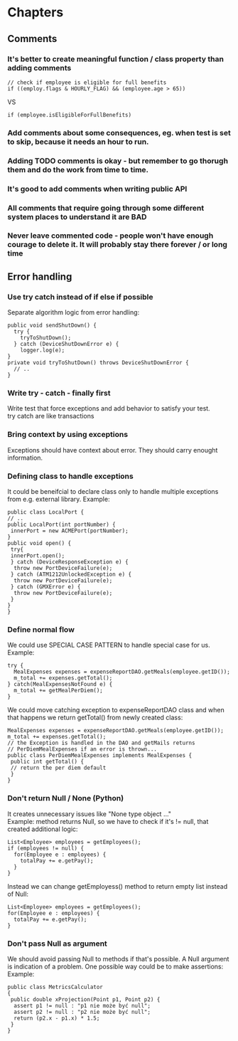 # Chapters
## Comments
### It's better to create meaningful function / class property than adding comments  

 ```
// check if employee is eligible for full benefits  
 if ((employ.flags & HOURLY_FLAG) && (employee.age > 65))  
```
 VS  
 ```
 if (employee.isEligibleForFullBenefits)
```
### Add comments about some consequences, eg. when test is set to skip, because it needs an hour to run.
### Adding TODO comments is okay - but remember to go thorugh them and do the work from time to time.
### It's good to add comments when writing public API 
### All comments that require going through some different system places to understand it are BAD
### Never leave commented code - people won't have enough courage to delete it. It will probably stay there forever / or long time

## Error handling
### Use try catch instead of if else if possible
Separate algorithm logic from error handling:  

```
public void sendShutDown() {
  try {
    tryToShutDown();
  } catch (DeviceShutDownError e) {
    logger.log(e);
}
private void tryToShutDown() throws DeviceShutDownError {
  // ..
}
```


### Write try - catch - finally first
Write test that force exceptions and add behavior to satisfy your test.  
try catch are like transactions

### Bring context by using exceptions
Exceptions should have context about error. They should carry enought information.

### Defining class to handle exceptions
It could be beneifcial to declare class only to handle multiple exceptions from e.g. external library.
Example:  
```
public class LocalPort {
// ..
public LocalPort(int portNumber) {
 innerPort = new ACMEPort(portNumber);
}
public void open() {
 try{
 innerPort.open();
 } catch (DeviceResponseException e) {
  throw new PortDeviceFailure(e);
 } catch (ATM1212UnlockedException e) {
  throw new PortDeviceFailure(e);
 } catch (GMXError e) {
  throw new PortDeviceFailure(e);
 }
}
}
```
### Define normal flow
We could use SPECIAL CASE PATTERN to handle special case for us.
Example:
```
try {
  MealExpenses expenses = expenseReportDAO.getMeals(employee.getID());
  m_total += expenses.getTotal();
} catch(MealExpensesNotFound e) {
  m_total += getMealPerDiem();
}
```
We could move catching exception to expenseReportDAO class and when that happens we return getTotal() from newly created class:
```
MealExpenses expenses = expenseReportDAO.getMeals(employee.getID());
m_total += expenses.getTotal();
// the Exception is handled in the DAO and getMails returns
// PerDiemMealExpenses if an error is thrown...
public class PerDiemMealExpenses implements MealExpenses {
 public int getTotal() {
 // return the per diem default
 }
}

```

### Don't return Null / None (Python)
It creates unnecessary issues like "None type object ..."  
Example:
method returns Null, so we have to check if it's != null, that created additional logic:
```
List<Employee> employees = getEmployees();
if (employees != null) {
  for(Employee e : employees) {
    totalPay += e.getPay();
  }
}
```
Instead we can change getEmployess() method to return empty list instead of Null:
```
List<Employee> employees = getEmployees();
for(Employee e : employees) {
  totalPay += e.getPay();
}
```

### Don't pass Null as argument
We should avoid passing Null to methods if that's possible. A Null argument is indication of a problem.
One possible way could be to make assertions:
Example:  
```
public class MetricsCalculator
{
 public double xProjection(Point p1, Point p2) {
  assert p1 != null : "p1 nie może być null";
  assert p2 != null : "p2 nie może być null";
  return (p2.x - p1.x) * 1.5;
 }
}
```
